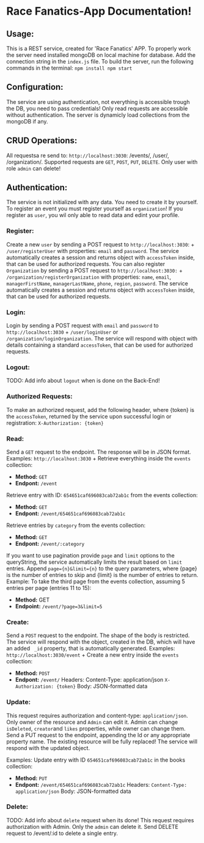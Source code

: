 # Race Fanatics-App Documentation!

## Usage: 
This is a REST service, created for 'Race Fanatics' APP. To properly work the server need installed mongoDB on local machine for database. Add the connection string in the `index.js` file.
To build the server, run the following commands in the terminal:
``
npm install
npm start
``
## Configuration:
The service are using authentication, not everything is accessible trough the DB, you need to pass credentials! Only read requests are accessible without authentication. The server is dynamicly load collections from the mongoDB if any.

## CRUD Operations:
All requestsa re send to: `http://localhost:3030`: /events/,  /user/, /organization/. Supported requests are `GET`, `POST`, `PUT`, `DELETE`. Only user with role `admin` can delete!

## Authentication:
The service is not initialized with any data. You need to create it by yourself. To register an event you must register yourself as `organization`! If you register as `user`, you wil only able to read data and edint your profile.

### Register:
Create a new `user` by sending a POST request to `http://localhost:3030`: + `/user/registerUser` with properties: `email` and `password`. The service automatically creates a session and returns object with `accessToken` inside, that can be used for authorized requests. You can also register `Organization` by sending a POST request to `http://localhost:3030:` + `/organization/registerOrganization` with properties: `name`, `email`, `managerFirstName`, `managerLastName`, `phone`, `region`, `password`. The service automatically creates a session and returns object with `accessToken` inside, that can be used for authorized requests.

### Login:
Login by sending a POST request with `email` and `password` to `http://localhost:3030` +  `/user/loginUser` or `/organization/loginOrganization`. The service will respond with object with details containing a standard `accessToken`, that can be used for authorized requests.

### Logout:
TODO: Add info about `logout` when is done on the Back-End!

### Authorized Requests:
To make an authorized request, add the following header, where {token} is the `accessToken`, returned by the service upon successful login or registration: `X-Authorization: {token}`


### Read:
Send a `GET` request to the endpoint. The response will be in JSON format.
Examples:  `http://localhost:3030` +
Retrieve everything inside the `events` collection:
- **Method:** `GET`
- **Endpont:** `/event`

Retrieve entry with ID: `654651caf696083cab72ab1c` from the events collection:
- **Method:** `GET`
- **Endpont:** `/event/654651caf696083cab72ab1c`

Retrieve entries by `category` from the events collection:
- **Method:** `GET`
- **Endpont:** `/event/:category`

If you want to use pagination provide `page` and `limit` options to the queryString, the service automatically limits the result based on `limit` entries.
Append `page={n}&limit={n}` to the query parameters, where {page} is the number of entries to skip and {limit} is the number of entries to return.
Example: To take the third page from the events collection, assuming 5 entries per page (entries 11 to 15):
- **Method:** GET
- **Endpoint:** `/event/?page=3&limit=5`

### Create:
Send a `POST` request to the endpoint. The shape of the body is restricted. The service will respond with the object, created in the DB, which will have an added ` _id` property, that is automatically generated.
Examples: `http://localhost:3030/event` +
Create a new entry inside the `events` collection:
- **Method:** `POST`
- **Endpont:** `/event/`
Headers: Content-Type: application/json
`X-Authorization: {token}`
Body: JSON-formatted data

### Update:
This request requires authorization and content-type: `application/json`. Only owner of the resource and `Admin` can edit it. Admin can change `isDeleted`, `creator`and `likes` properties, while owner can change them.
Send a PUT request to the endpoint, appending the Id or any appropriate property name. The existing resource will be fully replaced! The service will respond with the updated object.

Examples:
Update entry with ID `654651caf696083cab72ab1c` in the books collection:
- **Method:** `PUT`
- **Endpont:** `/event/654651caf696083cab72ab1c`
Headers: `Content-Type: application/json`
Body: JSON-formatted data

### Delete:
TODO: Add info about `delete` request when its done!
This request requires authorization with Admin. Only the `admin` can delete it.
Send DELETE request to /event/:id to delete a single entry.